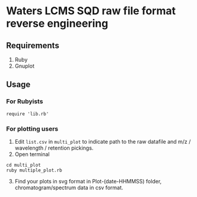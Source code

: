 # Waters LCMS SQD raw file format reverse engineering

## Requirements
1. Ruby
2. Gnuplot

## Usage
### For Rubyists
```
require 'lib.rb' 
```
### For plotting users
1. Edit `list.csv` in `multi_plot` to indicate path to the raw datafile and m/z / wavelength / retention pickings.
2. Open terminal
```
cd multi_plot
ruby multiple_plot.rb
```
3. Find your plots in svg format in Plot-(date-HHMMSS) folder, chromatogram/spectrum data in csv format.
